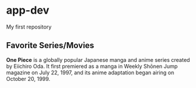 # app-dev
My first repository
## Favorite Series/Movies
**One Piece**
 is a globally popular Japanese manga and anime series created by Eiichiro Oda. It first premiered as a manga in Weekly Shōnen Jump magazine on July 22, 1997, and its anime adaptation began airing on October 20, 1999.
